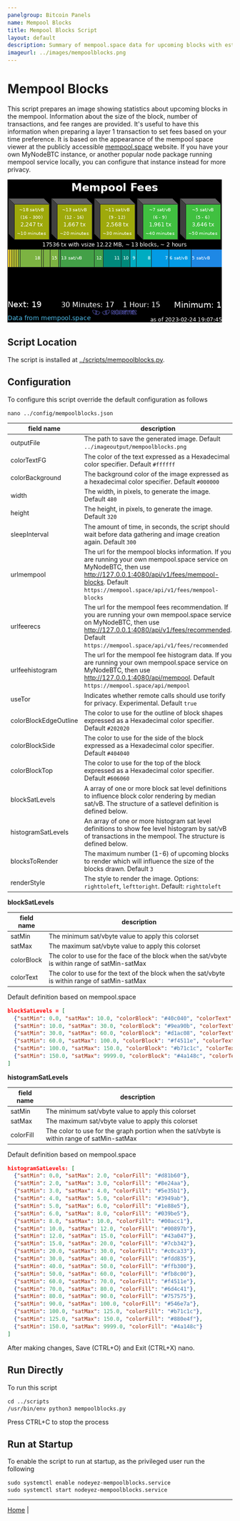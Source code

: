 ```yaml
---
panelgroup: Bitcoin Panels
name: Mempool Blocks
title: Mempool Blocks Script
layout: default
description: Summary of mempool.space data for upcoming blocks with estimated fee rates and the fee band across blocks
imageurl: ../images/mempoolblocks.png
---
```


# Mempool Blocks

This script prepares an image showing statistics about upcoming blocks in the
mempool.  Information about the size of the block, number of transactions, and
fee ranges are provided. It's useful to have this information when preparing a
layer 1 transaction to set fees based on your time preference.  It is based on
the appearance of the mempool space viewer at the publicly accessible
[mempool.space](https://mempool.space) website.  If you have your own MyNodeBTC
instance, or another popular node package running mempool service locally, you
can configure that instance instead for more privacy.  

![sample image of mempool blocks](../images/mempoolblocks.png)

## Script Location

The script is installed at 
[../scripts/mempoolblocks.py](../scripts/mempoolblocks.py).

## Configuration

To configure this script override the default configuration as follows

```shell
nano ../config/mempoolblocks.json
```

| field name | description |
| --- | --- |
| outputFile | The path to save the generated image. Default `../imageoutput/mempoolblocks.png` |
| colorTextFG | The color of the text expressed as a Hexadecimal color specifier. Default `#ffffff` |
| colorBackground | The background color of the image expressed as a hexadecimal color specifier. Default `#000000` |
| width | The width, in pixels, to generate the image. Default `480` |
| height | The height, in pixels, to generate the image. Default `320` |
| sleepInterval | The amount of time, in seconds, the script should wait before data gathering and image creation again. Default `300` |
| urlmempool | The url for the mempool blocks information. If you are running your own mempool.space service on MyNodeBTC, then use http://127.0.0.1:4080/api/v1/fees/mempool-blocks. Default `https://mempool.space/api/v1/fees/mempool-blocks` |
| urlfeerecs | The url for the mempool fees recommendation. If you are running your own mempool.space service on MyNodeBTC, then use http://127.0.0.1:4080/api/v1/fees/recommended. Default `https://mempool.space/api/v1/fees/recommended` |
| urlfeehistogram | The url for the mempool fee histogram data. If you are running your own mempool.space service on MyNodeBTC, then use http://127.0.0.1:4080/api/mempool. Default `https://mempool.space/api/mempool` |
| useTor | Indicates whether remote calls should use torify for privacy. Experimental. Default `true` |
| colorBlockEdgeOutline | The color to use for the outline of block shapes expressed as a Hexadecimal color specifier. Default `#202020` |
| colorBlockSide | The color to use for the side of the block expressed as a Hexadecimal color specifier. Default `#404040` |
| colorBlockTop | The color to use for the top of the block expressed as a Hexadecimal color specifier. Default `#606060` |
| blockSatLevels | A array of one or more block sat level definitions to influence block color rendering by median sat/vB. The structure of a satlevel definition is defined below. |
| histogramSatLevels | An array of one or more histogram sat level definitions to show fee level histogram by sat/vB of transactions in the mempool. The structure is defined below. |
| blocksToRender | The maximum number (1-6) of upcoming blocks to render which will influence the size of the blocks drawn. Default `3` |
| renderStyle | The style to render the image. Options: `righttoleft`, `lefttoright`. Default: `righttoleft` |

__blockSatLevels__

| field name | description |
| --- | --- |
| satMin | The minimum sat/vbyte value to apply this colorset |
| satMax | The maximum sat/vbyte value to apply this colorset |
| colorBlock | The color to use for the face of the block when the sat/vbyte is within range of satMin-satMax |
| colorText | The color to use for the text of the block when the sat/vbyte is within range of satMin-satMax |

Default definition based on mempool.space

```json
blockSatLevels = [
  {"satMin": 0.0, "satMax": 10.0, "colorBlock": "#40c040", "colorText": "#ffffff"},
  {"satMin": 10.0, "satMax": 30.0, "colorBlock": "#9ea90b", "colorText": "#ffffff"},
  {"satMin": 30.0, "satMax": 60.0, "colorBlock": "#d1ac08", "colorText": "#ffffff"},
  {"satMin": 60.0, "satMax": 100.0, "colorBlock": "#f4511e", "colorText": "#ffffff"},
  {"satMin": 100.0, "satMax": 150.0, "colorBlock": "#b71c1c", "colorText": "#ffffff"},
  {"satMin": 150.0, "satMax": 9999.0, "colorBlock": "#4a148c", "colorText": "#ffffff"}
]
```

__histogramSatLevels__

| field name | description |
| --- | --- |
| satMin | The minimum sat/vbyte value to apply this colorset |
| satMax | The maximum sat/vbyte value to apply this colorset |
| colorFill | The color to use for the graph portion when the sat/vbyte is within range of satMin-satMax |

Default definition based on mempool.space

```json
histogramSatLevels: [
  {"satMin": 0.0, "satMax": 2.0, "colorFill": "#d81b60"},
  {"satMin": 2.0, "satMax": 3.0, "colorFill": "#8e24aa"},
  {"satMin": 3.0, "satMax": 4.0, "colorFill": "#5e35b1"},
  {"satMin": 4.0, "satMax": 5.0, "colorFill": "#3949ab"},
  {"satMin": 5.0, "satMax": 6.0, "colorFill": "#1e88e5"},
  {"satMin": 6.0, "satMax": 8.0, "colorFill": "#039be5"},
  {"satMin": 8.0, "satMax": 10.0, "colorFill": "#00acc1"},
  {"satMin": 10.0, "satMax": 12.0, "colorFill": "#00897b"},
  {"satMin": 12.0, "satMax": 15.0, "colorFill": "#43a047"},
  {"satMin": 15.0, "satMax": 20.0, "colorFill": "#7cb342"},
  {"satMin": 20.0, "satMax": 30.0, "colorFill": "#c0ca33"},
  {"satMin": 30.0, "satMax": 40.0, "colorFill": "#fdd835"},
  {"satMin": 40.0, "satMax": 50.0, "colorFill": "#ffb300"},
  {"satMin": 50.0, "satMax": 60.0, "colorFill": "#fb8c00"},
  {"satMin": 60.0, "satMax": 70.0, "colorFill": "#f4511e"},
  {"satMin": 70.0, "satMax": 80.0, "colorFill": "#6d4c41"},
  {"satMin": 80.0, "satMax": 90.0, "colorFill": "#757575"},
  {"satMin": 90.0, "satMax": 100.0, "colorFill": "#546e7a"},
  {"satMin": 100.0, "satMax": 125.0, "colorFill": "#b71c1c"},
  {"satMin": 125.0, "satMax": 150.0, "colorFill": "#880e4f"},
  {"satMin": 150.0, "satMax": 9999.0, "colorFill": "#4a148c"}
]
```

After making changes, Save (CTRL+O) and Exit (CTRL+X) nano.

## Run Directly

To run this script

```shell
cd ../scripts
/usr/bin/env python3 mempoolblocks.py
```

Press CTRL+C to stop the process

## Run at Startup

To enable the script to run at startup, as the privileged user run the following

```shell
sudo systemctl enable nodeyez-mempoolblocks.service
sudo systemctl start nodeyez-mempoolblocks.service
```

---

[Home](../) | 

